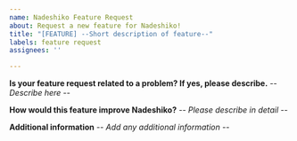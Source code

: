 ```yaml
---
name: Nadeshiko Feature Request
about: Request a new feature for Nadeshiko!
title: "[FEATURE] --Short description of feature--"
labels: feature request
assignees: ''

---
```


**Is your feature request related to a problem? If yes, please describe.**
-- *Describe here* --

**How would this feature improve Nadeshiko?**
-- *Please describe in detail* --

**Additional information**
-- *Add any additional information* --
